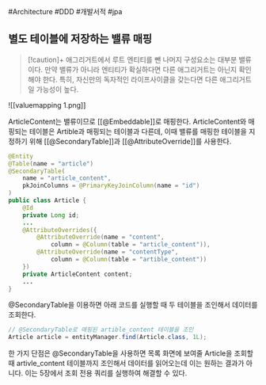#Architecture #DDD #개발서적 #jpa 

## 별도 테이블에 저장하는 밸류 매핑
> [!caution]+ 
> 애그리거트에서 루트 엔티티를 뺀 나머지 구성요소는 대부분 밸류이다. 만약 밸류가 아니라 엔티티가 확실하다면 다른 애그리거트는 아닌지 확인해야 한다. 특히, 자신만의 독자적인 라이프사이클을 갖는다면 다른 애그리거트일 가능성이 높다.


![[valuemapping 1.png]]

ArticleContent는 밸류이므로 [[@Embeddable]]로 매핑한다. ArticleContent와 매핑되는 테이블은 Artible과 매핑되는 테이블과 다른데, 이때 밸류를 매핑한 테이블을 지정하기 위해 [[@SecondaryTable]]과 [[@AttributeOverride]]를 사용한다.

```java
@Entity
@Table(name = "article")
@SecondaryTable(
	name = "article_content",
	pkJoinColumns = @PrimaryKeyJoinColumn(name = "id")
)
public class Article {
	@Id
	private Long id;
	...
	@AttributeOverrides({
		@AttributeOverride(name = "content",
			column = @Column(table = "article_content")),
		@AttributeOverride(name = "contentType",
			column = @Column(table = "artible_content"))
	})
	private ArticleContent content;
	...
}
```

@SecondaryTable을 이용하면 아래 코드를 실행할 때 두 테이블을 조인해서 데이터를 조회한다.
```java
// @SecondaryTable로 매핑된 artible_content 테이블을 조인
Article article = entityManager.find(Article.class, 1L);
```

한 가지 단점은 @SecondaryTable을 사용하면 목록 화면에 보여줄 Article을 조회할 때 artivle_content 테이블까지 조인해서 데이터를 읽어오는데 이는 원하는 결과가 아니다. 이는 5장에서 조회 전용 쿼리를 실행하여 해결할 수 있다.